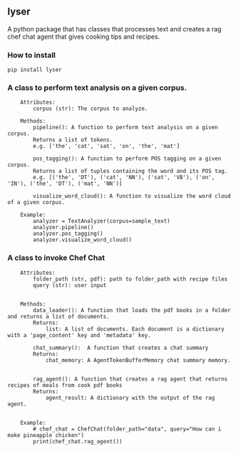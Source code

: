 ## lyser
A python package that has classes that processes text and creates a rag chef chat agent that gives cooking tips and recipes. 


### How to install
`pip install lyser`


### A class to perform text analysis on a given corpus.
        Attributes:
            corpus (str): The corpus to analyze.
            
        Methods:
            pipeline(): A function to perform text analysis on a given corpus.
            Returns a list of tokens.
            e.g. ['the', 'cat', 'sat', 'on', 'the', 'mat']
            
            pos_tagging(): A function to perform POS tagging on a given corpus.
            Returns a list of tuples containing the word and its POS tag.
            e.g. [('the', 'DT'), ('cat', 'NN'), ('sat', 'VB'), ('on', 'IN'), ('the', 'DT'), ('mat', 'NN')]
            
            visualize_word_cloud(): A function to visualize the word cloud of a given corpus.
            
        Example:
            analyzer = TextAnalyzer(corpus=sample_text)
            analyzer.pipeline()
            analyzer.pos_tagging()
            analyzer.visualize_word_cloud()

### A class to invoke Chef Chat
        Attributes:
            folder_path (str, pdf): path to folder_path with recipe files
            query (str): user input
            
            
        Methods:
            data_loader(): A function that loads the pdf books in a folder and returns a list of documents.
            Returns:
                list: A list of documents. Each document is a dictionary with a 'page_content' key and 'metadata' key.
            
            chat_summary():  A function that creates a chat summary 
            Returns:
                chat_memory: A AgentTokenBufferMemory chat summary memory.

            
            rag_agent(): A function that creates a rag agent that returns recipes of meals from cook pdf books 
            Returns:
                agent_result: A dictionary with the output of the rag agent.
            
            
        Example:
            # chef_chat = ChefChat(folder_path="data", query="How can i make pineapple chicken")
            print(chef_chat.rag_agent())